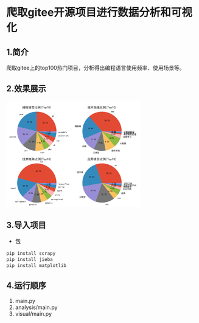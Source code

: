 # 爬取gitee开源项目进行数据分析和可视化

## 1.简介
爬取gitee上的top100热门项目，分析得出编程语言使用频率、使用场景等。

## 2.效果展示
<img src="https://github.com/xingtianran/MyRepository/blob/master/image/_1231231231232.PNG" width="70%" />

## 3.导入项目
- 包
```shell
pip install scrapy
pip install jieba
pip install matplotlib
```

## 4.运行顺序
1. main.py
2. analysis/main.py
3. visual/main.py
